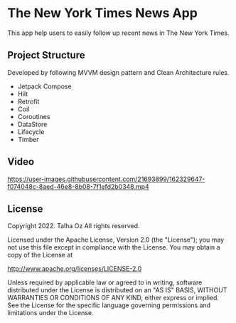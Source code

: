 # The New York Times News App
This app help users to easily follow up recent news in The New York Times.

## Project Structure
Developed by following MVVM design pattern and Clean Architecture rules.

- Jetpack Compose
- Hilt
- Retrofit
- Coil
- Coroutines
- DataStore
- Lifecycle
- Timber

## Video
https://user-images.githubusercontent.com/21693899/162329647-f074048c-8aed-46e8-8b08-7f1efd2b0348.mp4

## License
Copyright 2022. Talha Oz All rights reserved.

Licensed under the Apache License, Version 2.0 (the "License"); you may not use this file except in compliance with the License. You may obtain a copy of the License at

http://www.apache.org/licenses/LICENSE-2.0

Unless required by applicable law or agreed to in writing, software distributed under the License is distributed on an "AS IS" BASIS, WITHOUT WARRANTIES OR CONDITIONS OF ANY KIND, either express or implied. See the License for the specific language governing permissions and limitations under the License.



